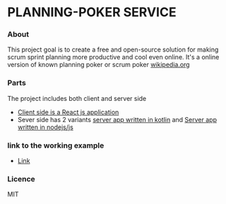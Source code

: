 # PLANNING-POKER SERVICE



### About

This project goal is to create a free and open-source solution for making scrum sprint planning more productive and cool even online.
It's a online version of known planning poker or scrum poker [wikipedia.org](https://en.wikipedia.org/wiki/Planning_poker) 

### Parts

The project includes both client and server side
* [Client side is a React js application](./client/README.md)
* Sever side has 2 variants [server app written in kotlin](./planningPocker/README.md) and [Server app written in nodejs/js](./server/README.md)

### link to the working example
* [Link](https://pplanning.teremasov.me/)

### Licence
MIT